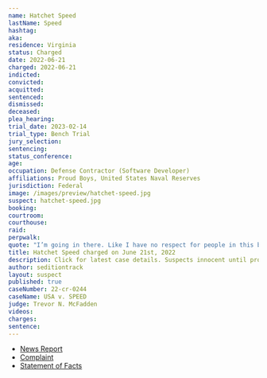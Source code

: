 ```yaml
---
name: Hatchet Speed
lastName: Speed
hashtag:
aka:
residence: Virginia
status: Charged
date: 2022-06-21
charged: 2022-06-21
indicted:
convicted:
acquitted:
sentenced:
dismissed:
deceased:
plea_hearing:
trial_date: 2023-02-14
trial_type: Bench Trial
jury_selection:
sentencing:
status_conference:
age:
occupation: Defense Contractor (Software Developer)
affiliations: Proud Boys, United States Naval Reserves
jurisdiction: Federal
image: /images/preview/hatchet-speed.jpg
suspect: hatchet-speed.jpg
booking:
courtroom:
courthouse:
raid:
perpwalk:
quote: "I’m going in there. Like I have no respect for people in this building. They have no respect for me. I have no respect for them."
title: Hatchet Speed charged on June 21st, 2022
description: Click for latest case details. Suspects innocent until proven guilty.
author: seditiontrack
layout: suspect
published: true
caseNumber: 22-cr-0244
caseName: USA v. SPEED
judge: Trevor N. McFadden
videos:
charges:
sentence:
---
```

- [News Report](https://www.msn.com/en-us/news/crime/fbi-navy-petty-officer-arrested-on-capitol-riot-charges-had-arsenal-of-guns-praised-unabomber/ar-AAYNcvq)
- [Complaint](https://www.justice.gov/usao-dc/case-multi-defendant/file/1514546/download)
- [Statement of Facts](https://www.justice.gov/usao-dc/case-multi-defendant/file/1514551/download)
